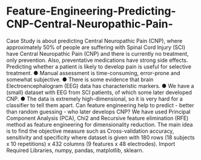 # Feature-Engineering-Predicting-CNP-Central-Neuropathic-Pain-

Case Study is about predicting Central Neuropathic Pain (CNP), where approximately 50% of people are suffering with Spinal Cord Injury (SCI) have Central Neuropathic Pain (CNP) and there is currently no treatment, only prevention. Also, preventative medications have strong side effects. Predicting whether a patient is likely to develop pain is useful for selective treatment.
● Manual assessment is time-consuming, error-prone and somewhat subjective.
● There is some evidence that brain Electroencephalogram (EEG) data has characteristic
markers.
● We have a (small) dataset with EEG from SCI patients, of which some later developed CNP.
● The data is extremely high-dimensional, so it is very hard for a classifier to tell them apart.
Can feature engineering help to predict - better than random guessing - who later
develops CNP?
We have used Principal Component Analysis (PCA), Chi2 and Recursive feature elimination (RFE) method as feature engineering for dimensionality reduction. The main idea is to find the objective measure such as Cross-validation accuracy, sensitivity and specificity where dataset is given with 180 rows (18 subjects x 10 repetitions) x 432 columns (9 features x 48 electrodes).
Import Required Libraries, numpy, pandas, matplotlib, sklearn.
